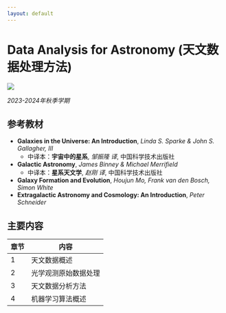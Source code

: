 ```yaml
---
layout: default
---
```


# Data Analysis for Astronomy (天文数据处理方法)

![](../image/astrodata.jpg)

*2023-2024年秋季学期*

## 参考教材

* **Galaxies in the Universe: An Introduction**, *Linda S. Sparke & John S. Gallagher, III*
    * 中译本：**宇宙中的星系**, *邹振隆 译*, 中国科学技术出版社
* **Galactic Astronomy**, *James Binney & Michael Merrifield*
    * 中译本：**星系天文学**, *赵刚 译*, 中国科学技术出版社
* **Galaxy Formation and Evolution**, *Houjun Mo, Frank van den Bosch, Simon White*
* **Extragalactic Astronomy and Cosmology: An Introduction**, *Peter Schneider*

## 主要内容

章节 | 内容 
----|----
1   | 天文数据概述
2   | 光学观测原始数据处理
3   | 天文数据分析方法
4   | 机器学习算法概述